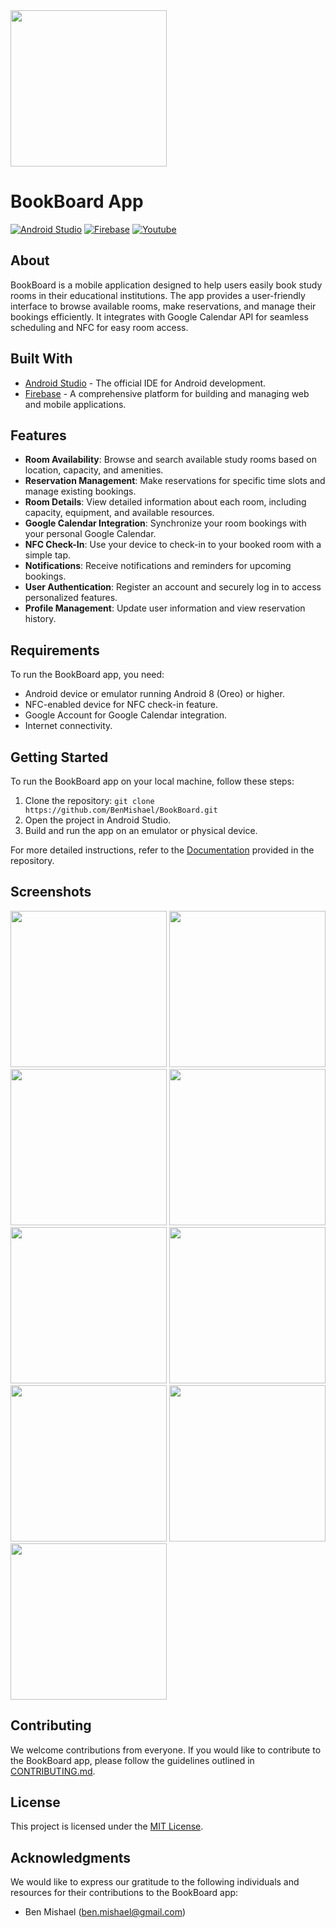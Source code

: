 <img src="https://i.ibb.co/3sfBfst/Book-Board.jpg" width="250" height="250"/>

[Android.java]: https://img.shields.io/badge/Android%20Studio-3DDC84?style=for-the-badge&logo=AndroidStudio&logoColor=white
[Android-url]: https://developer.android.com/studio/
[Firebase]: https://img.shields.io/badge/Firebase-FF8A65?style=for-the-badge&logo=Firebase&logoColor=white
[Firebase-url]: https://firebase.google.com/
[Youtube]: https://img.shields.io/badge/Youtube-FC0303?style=for-the-badge&logo=Youtube&logoColor=white
[Youtube-url]: [https://firebase.google.com/](https://youtu.be/X6BFDCESwos)


# BookBoard App

[![Android Studio][Android.java]][Android-url]
[![Firebase][Firebase]][Firebase-url]
[![Youtube][Youtube]][Youtube-url]

## About
BookBoard is a mobile application designed to help users easily book study rooms in their educational institutions. The app provides a user-friendly interface to browse available rooms, make reservations, and manage their bookings efficiently. It integrates with Google Calendar API for seamless scheduling and NFC for easy room access.

## Built With
- [Android Studio][Android-url] - The official IDE for Android development.
- [Firebase][Firebase-url] - A comprehensive platform for building and managing web and mobile applications.

## Features
- **Room Availability**: Browse and search available study rooms based on location, capacity, and amenities.
- **Reservation Management**: Make reservations for specific time slots and manage existing bookings.
- **Room Details**: View detailed information about each room, including capacity, equipment, and available resources.
- **Google Calendar Integration**: Synchronize your room bookings with your personal Google Calendar.
- **NFC Check-In**: Use your device to check-in to your booked room with a simple tap.
- **Notifications**: Receive notifications and reminders for upcoming bookings.
- **User Authentication**: Register an account and securely log in to access personalized features.
- **Profile Management**: Update user information and view reservation history.

## Requirements
To run the BookBoard app, you need:
- Android device or emulator running Android 8 (Oreo) or higher.
- NFC-enabled device for NFC check-in feature.
- Google Account for Google Calendar integration.
- Internet connectivity.

## Getting Started
To run the BookBoard app on your local machine, follow these steps:

1. Clone the repository: `git clone https://github.com/BenMishael/BookBoard.git`
2. Open the project in Android Studio.
3. Build and run the app on an emulator or physical device.

For more detailed instructions, refer to the [Documentation](documentation.md) provided in the repository.

## Screenshots

[<img src="https://i.ibb.co/cx2sm2T/Screenshot-2023-07-23-16-18-26-09-c912a81b5f8d5cd5b562863f5f9b7f20.jpg" width="250"/>](#)
[<img src="https://i.ibb.co/d5YfCtH/Screenshot-2023-07-23-16-18-39-48-c912a81b5f8d5cd5b562863f5f9b7f20.jpg" width="250"/>](#)
[<img src="https://i.ibb.co/zRp7L5D/Screenshot-2023-07-23-16-18-51-45-c912a81b5f8d5cd5b562863f5f9b7f20.jpg" width="250"/>](#)
[<img src="https://i.ibb.co/MNvPKPT/Screenshot-2023-07-23-16-19-05-34-c912a81b5f8d5cd5b562863f5f9b7f20.jpg" width="250"/>](#)
[<img src="https://i.ibb.co/61xbcZj/Screenshot-2023-07-23-16-19-14-15-c912a81b5f8d5cd5b562863f5f9b7f20.jpg" width="250"/>](#)
[<img src="https://i.ibb.co/drHFmGv/Screenshot-2023-07-23-16-24-07-60-c912a81b5f8d5cd5b562863f5f9b7f20.jpg" width="250"/>](#)
[<img src="https://i.ibb.co/JRpGtLx/Screenshot-2023-07-23-16-24-16-31-c912a81b5f8d5cd5b562863f5f9b7f20.jpg" width="250"/>](#)
[<img src="https://i.ibb.co/YNQH8jd/Screenshot-2023-07-23-16-24-21-92-c912a81b5f8d5cd5b562863f5f9b7f20.jpg" width="250"/>](#)
[<img src="https://i.ibb.co/yygbPT0/Screenshot-2023-07-23-16-24-25-87-c912a81b5f8d5cd5b562863f5f9b7f20.jpg" width="250"/>](#)

## Contributing
We welcome contributions from everyone. If you would like to contribute to the BookBoard app, please follow the guidelines outlined in [CONTRIBUTING.md](CONTRIBUTING.md).

## License
This project is licensed under the [MIT License](LICENSE).

## Acknowledgments
We would like to express our gratitude to the following individuals and resources for their contributions to the BookBoard app:
- Ben Mishael (ben.mishael@gmail.com)
